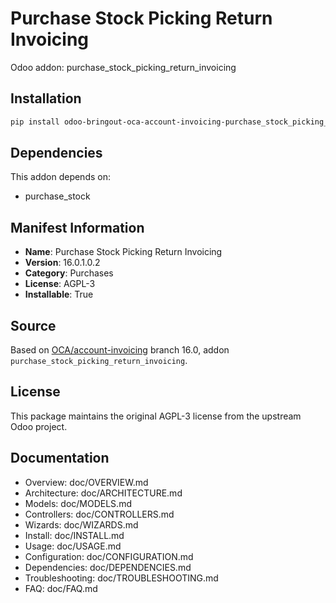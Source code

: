 # Purchase Stock Picking Return Invoicing

Odoo addon: purchase_stock_picking_return_invoicing

## Installation

```bash
pip install odoo-bringout-oca-account-invoicing-purchase_stock_picking_return_invoicing
```

## Dependencies

This addon depends on:
- purchase_stock

## Manifest Information

- **Name**: Purchase Stock Picking Return Invoicing
- **Version**: 16.0.1.0.2
- **Category**: Purchases
- **License**: AGPL-3
- **Installable**: True

## Source

Based on [OCA/account-invoicing](https://github.com/OCA/account-invoicing) branch 16.0, addon `purchase_stock_picking_return_invoicing`.

## License

This package maintains the original AGPL-3 license from the upstream Odoo project.

## Documentation

- Overview: doc/OVERVIEW.md
- Architecture: doc/ARCHITECTURE.md
- Models: doc/MODELS.md
- Controllers: doc/CONTROLLERS.md
- Wizards: doc/WIZARDS.md
- Install: doc/INSTALL.md
- Usage: doc/USAGE.md
- Configuration: doc/CONFIGURATION.md
- Dependencies: doc/DEPENDENCIES.md
- Troubleshooting: doc/TROUBLESHOOTING.md
- FAQ: doc/FAQ.md

